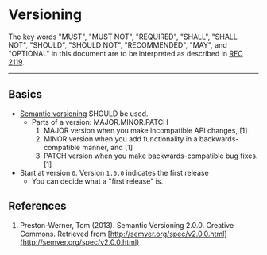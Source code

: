 # Versioning
The key words "MUST", "MUST NOT", "REQUIRED", "SHALL", "SHALL NOT", "SHOULD",
"SHOULD NOT", "RECOMMENDED", "MAY", and "OPTIONAL" in this document are to be
interpreted as described in [RFC 2119](http://www.ietf.org/rfc/rfc2119.txt).

-------------------------------------------------------------------------------

## Basics
* [Semantic versioning](http://semver.org/spec/v2.0.0.html) SHOULD be used.
    * Parts of a version: MAJOR.MINOR.PATCH
        1. MAJOR version when you make incompatible API changes, [1]
        2. MINOR version when you add functionality in a backwards-compatible
        manner, and [1]
        3. PATCH version when you make backwards-compatible bug fixes. [1]
* Start at version `0`. Version `1.0.0` indicates the first release
    * You can decide what a "first release" is.

## References
1. Preston-Werner, Tom (2013). Semantic Versioning 2.0.0. Creative Commons.
Retrieved from [http://semver.org/spec/v2.0.0.html](http://semver.org/spec/v2.0.0.html)

